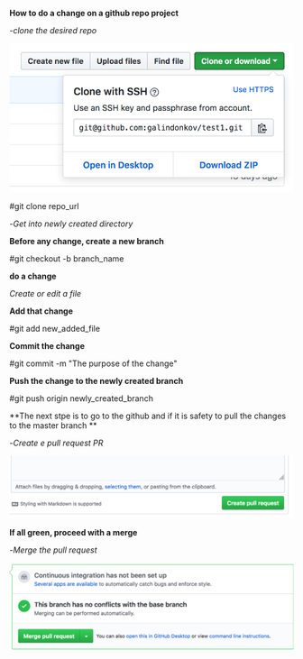 **How to do a change on a github repo project**


-*clone the desired repo*

![example](https://github.com/GalinOrg/pictures/blob/master/screen.png)

#git clone repo_url

-*Get into newly created directory*


**Before any change, create a new branch**

#git checkout -b branch_name

**do a change**

*Create or edit a file*

**Add that change**

#git add new_added_file

**Commit the change**

#git commit -m "The purpose of the change"

**Push the change to the newly created branch**

#git push origin newly_created_branch

**The next stpe is to go to the github and if it is safety to pull the changes to the master branch **

-*Create e pull request PR*

![PR](https://github.com/GalinOrg/pictures/blob/master/pullrequest.png)

**If all green, proceed with a merge**

-*Merge the pull request*

![PR](https://github.com/GalinOrg/pictures/blob/master/merge.png)





